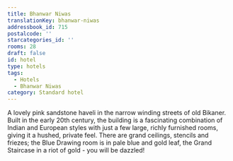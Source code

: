 ```yaml
---
title: Bhanwar Niwas
translationKey: bhanwar-niwas
addressbook_id: 715
postalcode: ''
starcategories_id: ''
rooms: 28
draft: false
id: hotel
type: hotels
tags:
  - Hotels
  - Bhanwar Niwas
category: Standard hotel
---
```

A lovely pink sandstone haveli in the narrow winding streets of old Bikaner. Built in the early 20th century, the building is a fascinating combination of Indian and European styles with just a few large, richly furnished rooms, giving it a hushed, private feel. There are grand ceilings, stencils and friezes; the Blue Drawing room is in pale blue and gold leaf, the Grand Staircase in a riot of gold - you will be dazzled! 